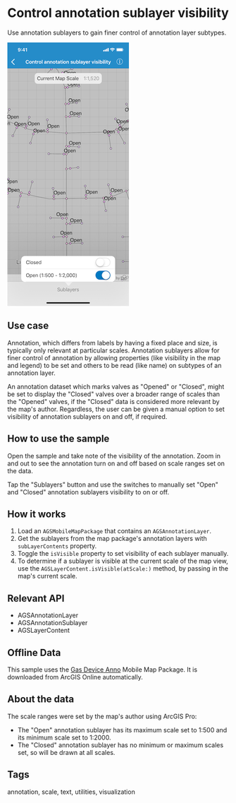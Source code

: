 # Control annotation sublayer visibility

Use annotation sublayers to gain finer control of annotation layer subtypes.

![Screenshot of Control Annotation Sublayer Visibility sample](control-annotation-sublayer.png)

## Use case

Annotation, which differs from labels by having a fixed place and size, is typically only relevant at particular scales. Annotation sublayers allow for finer control of annotation by allowing properties (like visibility in the map and legend) to be set and others to be read (like name) on subtypes of an annotation layer.

An annotation dataset which marks valves as "Opened" or "Closed", might be set to display the "Closed" valves over a broader range of scales than the "Opened" valves, if the "Closed" data is considered more relevant by the map's author. Regardless, the user can be given a manual option to set visibility of annotation sublayers on and off, if required.

## How to use the sample

Open the sample and take note of the visibility of the annotation. Zoom in and out to see the annotation turn on and off based on scale ranges set on the data.

Tap the "Sublayers" button and use the switches to manually set "Open" and "Closed" annotation sublayers visibility to on or off.

## How it works

1. Load an `AGSMobileMapPackage` that contains an `AGSAnnotationLayer`.
2. Get the sublayers from the map package's annotation layers with `subLayerContents` property.
3. Toggle the `isVisible` property to set visibility of each sublayer manually.
4. To determine if a sublayer is visible at the current scale of the map view, use the `AGSLayerContent.isVisible(atScale:)` method, by passing in the map's current scale.

## Relevant API

* AGSAnnotationLayer
* AGSAnnotationSublayer
* AGSLayerContent

## Offline Data

This sample uses the [Gas Device Anno](https://arcgisruntime.maps.arcgis.com/home/item.html?id=b87307dcfb26411eb2e92e1627cb615b) Mobile Map Package. It is downloaded from ArcGIS Online automatically.

## About the data

The scale ranges were set by the map's author using ArcGIS Pro:

* The "Open" annotation sublayer has its maximum scale set to 1:500 and its minimum scale set to 1:2000.
* The "Closed" annotation sublayer has no minimum or maximum scales set, so will be drawn at all scales.

## Tags

annotation, scale, text, utilities, visualization
